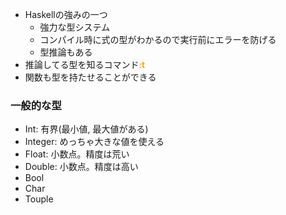 - Haskellの強みの一つ
  - 強力な型システム
  - コンパイル時に式の型がわかるので実行前にエラーを防げる
  - 型推論もある
- 推論してる型を知るコマンド<b><span style="color: orange; ">:t</b>
- 関数も型を持たせることができる

### 一般的な型
- Int: 有界(最小値, 最大値がある)
- Integer: めっちゃ大きな値を使える
- Float: 小数点。精度は荒い
- Double: 小数点。精度は高い
- Bool
- Char
- Touple